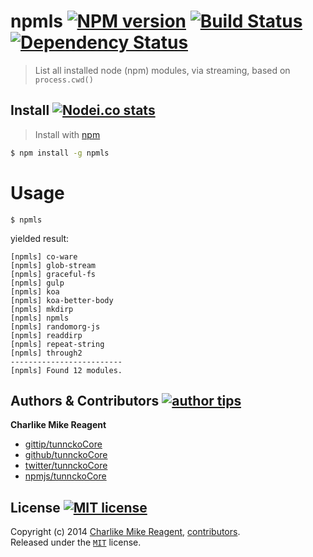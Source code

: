 # npmls [![NPM version][npmjs-img]][npmjs-url] [![Build Status][travis-img]][travis-url] [![Dependency Status][depstat-img]][depstat-url]

> List all installed node (npm) modules, via streaming, based on `process.cwd()`


## Install [![Nodei.co stats][npmjs-install]][npmjs-url] 

> Install with [npm](https://npmjs.org)

```bash
$ npm install -g npmls
```

# Usage
```
$ npmls
```
yielded result:
```
[npmls] co-ware
[npmls] glob-stream
[npmls] graceful-fs
[npmls] gulp
[npmls] koa
[npmls] koa-better-body
[npmls] mkdirp
[npmls] npmls
[npmls] randomorg-js
[npmls] readdirp
[npmls] repeat-string
[npmls] through2
-------------------------
[npmls] Found 12 modules.
```

## Authors & Contributors [![author tips][author-gittip-img]][author-gittip]
**Charlike Mike Reagent**
+ [gittip/tunnckoCore][author-gittip]
+ [github/tunnckoCore][author-github]
+ [twitter/tunnckoCore][author-twitter]
+ [npmjs/tunnckoCore][author-npmjs]


## License [![MIT license][license-img]][license-url]
Copyright (c) 2014 [Charlike Mike Reagent][author-website], [contributors](https://github.com/tunnckoCore/npmls/graphs/contributors).  
Released under the [`MIT`][license-url] license.

[npmjs-url]: http://npm.im/npmls
[npmjs-img]: http://img.shields.io/npm/v/npmls.svg
[npmjs-install]: https://nodei.co/npm/npmls.png?mini=true

[license-url]: https://github.com/tunnckoCore/npmls/blob/master/license.md
[license-img]: http://img.shields.io/badge/license-MIT-blue.svg

[travis-url]: https://travis-ci.org/tunnckoCore/npmls
[travis-img]: https://travis-ci.org/tunnckoCore/npmls.png?branch=master

[depstat-url]: https://david-dm.org/tunnckoCore/npmls
[depstat-img]: https://david-dm.org/tunnckoCore/npmls.png

[author-gittip-img]: http://img.shields.io/gittip/tunnckoCore.svg
[author-gittip]: https://www.gittip.com/tunnckoCore
[author-github]: https://github.com/tunnckoCore
[author-twitter]: https://twitter.com/tunnckoCore

[author-website]: http://www.whistle-bg.tk
[author-npmjs]: https://npmjs.org/~tunnckocore
